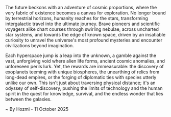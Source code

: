 
The future beckons with an adventure of cosmic proportions, where the very fabric of existence becomes a canvas for exploration. No longer bound by terrestrial horizons, humanity reaches for the stars, transforming intergalactic travel into the ultimate journey. Brave pioneers and scientific voyagers alike chart courses through swirling nebulae, across uncharted star systems, and towards the edge of known space, driven by an insatiable curiosity to unravel the universe's most profound mysteries and encounter civilizations beyond imagination.

Each hyperspace jump is a leap into the unknown, a gamble against the vast, unforgiving void where alien life forms, ancient cosmic anomalies, and unforeseen perils lurk. Yet, the rewards are immeasurable: the discovery of exoplanets teeming with unique biospheres, the unearthing of relics from long-dead empires, or the forging of diplomatic ties with species utterly unlike our own. This isn't just about traversing physical distance; it's an odyssey of self-discovery, pushing the limits of technology and the human spirit in the quest for knowledge, survival, and the endless wonder that lies between the galaxies.

~ By Hozmi - 11 October 2025

